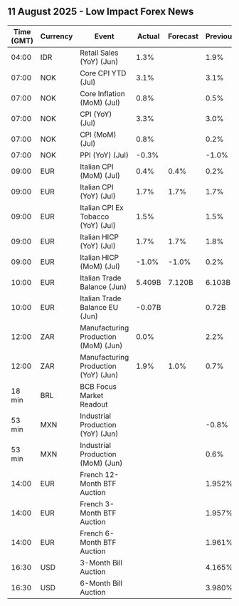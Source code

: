 ## 11 August 2025 - Low Impact Forex News

| Time (GMT) | Currency | Event | Actual | Forecast | Previous |
|------|----------|-------|--------|----------|----------|
| 04:00 | IDR | Retail Sales (YoY) (Jun) | 1.3% |  | 1.9% |
| 07:00 | NOK | Core CPI YTD (Jul) | 3.1% |  | 3.1% |
| 07:00 | NOK | Core Inflation (MoM) (Jul) | 0.8% |  | 0.5% |
| 07:00 | NOK | CPI (YoY) (Jul) | 3.3% |  | 3.0% |
| 07:00 | NOK | CPI (MoM) (Jul) | 0.8% |  | 0.2% |
| 07:00 | NOK | PPI (YoY) (Jul) | -0.3% |  | -1.0% |
| 09:00 | EUR | Italian CPI (MoM) (Jul) | 0.4% | 0.4% | 0.2% |
| 09:00 | EUR | Italian CPI (YoY) (Jul) | 1.7% | 1.7% | 1.7% |
| 09:00 | EUR | Italian CPI Ex Tobacco (YoY) (Jul) | 1.5% |  | 1.5% |
| 09:00 | EUR | Italian HICP (YoY) (Jul) | 1.7% | 1.7% | 1.8% |
| 09:00 | EUR | Italian HICP (MoM) (Jul) | -1.0% | -1.0% | 0.2% |
| 10:00 | EUR | Italian Trade Balance (Jun) | 5.409B | 7.120B | 6.103B |
| 10:00 | EUR | Italian Trade Balance EU (Jun) | -0.07B |  | 0.72B |
| 12:00 | ZAR | Manufacturing Production (MoM) (Jun) | 0.0% |  | 2.2% |
| 12:00 | ZAR | Manufacturing Production (YoY) (Jun) | 1.9% | 1.0% | 0.7% |
| 18 min | BRL | BCB Focus Market Readout |  |  |  |
| 53 min | MXN | Industrial Production (YoY) (Jun) |  |  | -0.8% |
| 53 min | MXN | Industrial Production (MoM) (Jun) |  |  | 0.6% |
| 14:00 | EUR | French 12-Month BTF Auction |  |  | 1.952% |
| 14:00 | EUR | French 3-Month BTF Auction |  |  | 1.957% |
| 14:00 | EUR | French 6-Month BTF Auction |  |  | 1.961% |
| 16:30 | USD | 3-Month Bill Auction |  |  | 4.165% |
| 16:30 | USD | 6-Month Bill Auction |  |  | 3.980% |
